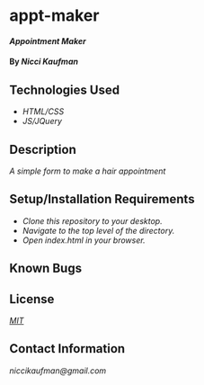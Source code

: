 # appt-maker

#### _Appointment Maker_

#### By _**Nicci Kaufman**_

## Technologies Used

* _HTML/CSS_
* _JS/JQuery_

## Description

_A simple form to make a hair appointment_

## Setup/Installation Requirements

* _Clone this repository to your desktop._
* _Navigate to the top level of the directory._
* _Open index.html in your browser._


## Known Bugs


## License

_[MIT](https://en.wikipedia.org/wiki/MIT_License)_

## Contact Information

_niccikaufman@gmail.com_